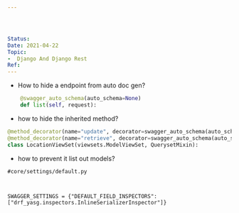 ```yaml
---




Status: 
Date: 2021-04-22
Topic:
-  Django And Django Rest
Ref:
---
```





* How to hide a endpoint from auto doc gen?
```python
    @swagger_auto_schema(auto_schema=None)
    def list(self, request):

```

* how to hide the inherited method?

```python
@method_decorator(name="update", decorator=swagger_auto_schema(auto_schema=None))
@method_decorator(name="retrieve", decorator=swagger_auto_schema(auto_schema=None))
class LocationViewSet(viewsets.ModelViewSet, QuerysetMixin):

```


* how to prevent it list out models?

```pyhon
#core/settings/default.py



SWAGGER_SETTINGS = {"DEFAULT_FIELD_INSPECTORS": ["drf_yasg.inspectors.InlineSerializerInspector"]}

```





